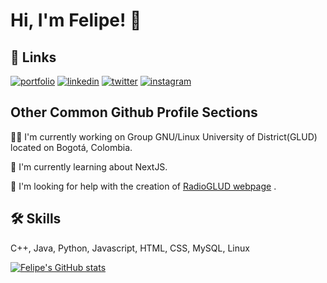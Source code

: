 # Hi, I'm Felipe! 👋


## 🔗 Links
[![portfolio](https://img.shields.io/badge/my_portfolio-000?style=for-the-badge&logo=ko-fi&logoColor=white)](https://felimarod.github.io/)
[![linkedin](https://img.shields.io/badge/linkedin-0A66C2?style=for-the-badge&logo=linkedin&logoColor=white)](https://www.linkedin.com/in/felimarod/)
[![twitter](https://img.shields.io/badge/twitter-1DA1F2?style=for-the-badge&logo=twitter&logoColor=white)](https://twitter.com/felimarod)
[![instagram](https://img.shields.io/badge/instagram-4c2882?style=for-the-badge&logo=instagram&logoColor=white)](https://instagram.com/felimarod/)


## Other Common Github Profile Sections
👩‍💻 I'm currently working on Group GNU/Linux University of District(GLUD) located on Bogotá, Colombia.

🧠 I'm currently learning about NextJS.

🤔 I'm looking for help with the creation of [RadioGLUD webpage](https://gitlab.com/GLUD/radioglud/pagina-web/radioglud-webpage) .
## 🛠 Skills
C++, Java, Python, Javascript, HTML, CSS, MySQL, Linux

[![Felipe's GitHub stats](https://github-readme-stats.vercel.app/api?username=felimarod)]()
